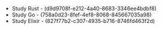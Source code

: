 * Study Rust - (d9d9708f-e212-4a40-8683-3346ee4bdbf8)
* Study Go - (758a0d23-8fef-4ef8-8068-845667035a98)
* Study Elixir - (827f77b2-c307-4935-b716-8746fd463f2d)
